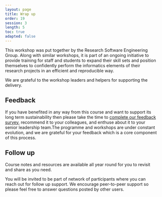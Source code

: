 ```yaml
---
layout: page
title: Wrap up
order: 19
session: 3
length: 5
toc: true
adapted: false
---
```


<!-- 
NOTE TO DEVELOPERS
------------------

WHEN THIS COURSE IS SUPPORTED BY VOLUNTEERS WHO ARE LENDING TIME OUTSIDE THEIR
OFFICIAL DUTIES, THE FOLLOWING IS MORE APPROPRIATE:

This workshop, and the others in the series, were put together by the Research
Software Engineering Group and its delivery is supported by a team of
volunteers. This is as part of an ongoing initiative to provide training for
staff and students to expand their skill sets and position themselves to
confidently perform the informatics elements of their research projects in an
efficient and reproducible way.
-->

This workshop was put together by the Research Software Engineering Group. Along
with similar workshops, it is part of an ongoing initiative to provide training
for staff and students to expand their
skill sets and position themselves to confidently perform the informatics
elements of their research projects in an efficient and reproducible way.

We are grateful to the workshop leaders and helpers for supporting the delivery.


## Feedback

If you have benefited in any way from this course and want to support its long
term sustainability then please take the time to
<a href="https://forms.office.com/Pages/ResponsePage.aspx?id=d10qkZj77k6vMhM02PBKU6c8tNVRoxhAjFFJWmm07JtUQkpUUlkxMkQwTjg0TjhZNU42OTRFNzFWNi4u" target="_blank" rel="external noreferrer">complete our feedback survey</a>,
recommend it to your colleagues, and enthuse about it to your senior leadership
team.The programme and workshops are under constant evolution, and we are
grateful for your feedback which is a core component of this process.


## Follow up

Course notes and resources are available all year round for you to revisit and
share as you need.

You will be invited to be part of network of participants where you can reach
out for follow up support. We encourage peer-to-peer support so please feel free
to answer questions posted by other users.
